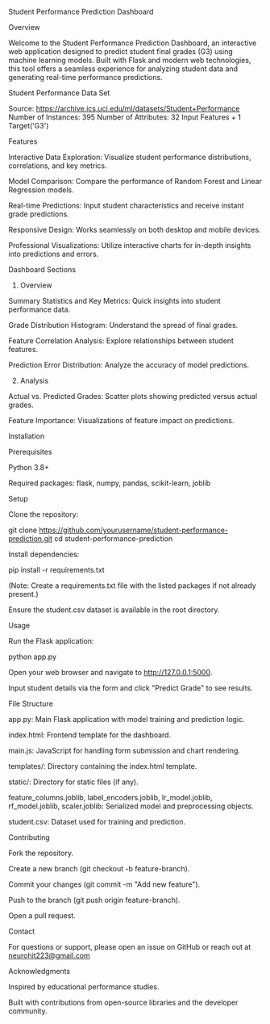 Student Performance Prediction Dashboard

Overview

Welcome to the Student Performance Prediction Dashboard, an interactive web application designed to predict student final grades (G3) using machine learning models. Built with Flask and modern web technologies, this tool offers a seamless experience for analyzing student data and generating real-time performance predictions.



Student Performance Data Set

Source: https://archive.ics.uci.edu/ml/datasets/Student+Performance Number of Instances: 395 Number of Attributes: 32 Input Features + 1 Target('G3')



Features





Interactive Data Exploration: Visualize student performance distributions, correlations, and key metrics.



Model Comparison: Compare the performance of Random Forest and Linear Regression models.



Real-time Predictions: Input student characteristics and receive instant grade predictions.



Responsive Design: Works seamlessly on both desktop and mobile devices.



Professional Visualizations: Utilize interactive charts for in-depth insights into predictions and errors.



Dashboard Sections

1. Overview





Summary Statistics and Key Metrics: Quick insights into student performance data.



Grade Distribution Histogram: Understand the spread of final grades.



Feature Correlation Analysis: Explore relationships between student features.



Prediction Error Distribution: Analyze the accuracy of model predictions.

2. Analysis





Actual vs. Predicted Grades: Scatter plots showing predicted versus actual grades.



Feature Importance: Visualizations of feature impact on predictions.



Installation

Prerequisites





Python 3.8+



Required packages: flask, numpy, pandas, scikit-learn, joblib

Setup





Clone the repository:

git clone https://github.com/yourusername/student-performance-prediction.git
cd student-performance-prediction



Install dependencies:

pip install -r requirements.txt

(Note: Create a requirements.txt file with the listed packages if not already present.)



Ensure the student.csv dataset is available in the root directory.

Usage





Run the Flask application:

python app.py



Open your web browser and navigate to http://127.0.0.1:5000.



Input student details via the form and click "Predict Grade" to see results.



File Structure





app.py: Main Flask application with model training and prediction logic.



index.html: Frontend template for the dashboard.



main.js: JavaScript for handling form submission and chart rendering.



templates/: Directory containing the index.html template.



static/: Directory for static files (if any).



feature_columns.joblib, label_encoders.joblib, lr_model.joblib, rf_model.joblib, scaler.joblib: Serialized model and preprocessing objects.



student.csv: Dataset used for training and prediction.



Contributing





Fork the repository.



Create a new branch (git checkout -b feature-branch).



Commit your changes (git commit -m "Add new feature").



Push to the branch (git push origin feature-branch).



Open a pull request.





Contact

For questions or support, please open an issue on GitHub or reach out at neurohit223@gmail.com



Acknowledgments





Inspired by educational performance studies.



Built with contributions from open-source libraries and the developer community.
